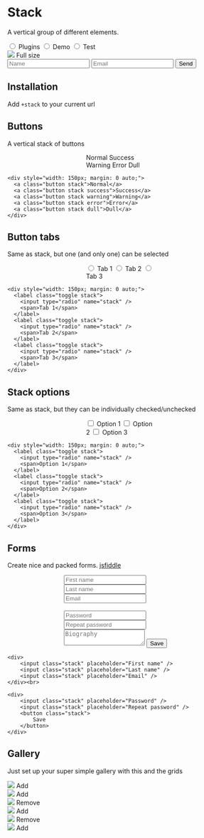 # Stack
<link rel="stylesheet" href="/nut/raw+stack.fresh.css">


A vertical group of different elements.

<div class="row">
  <div>
    <label class="toggle stack">
      <input type="radio" name="stack" />
      <span class="icon-grid">Plugins</span>
    </label>
    <label class="toggle stack">
      <input type="radio" name="stack" />
      <span class="icon-demo">Demo</span>
    </label>
    <label class="toggle stack">
      <input type="radio" name="stack" />
      <span class="icon-test">Test</span>
    </label>
  </div>
  <div>
    <img class="stack" src="/img/forest.jpg">
    <a class="button stack">Full size</a>
  </div>
  <div>
    <input class="stack" placeholder="Name" />
    <input class="stack" placeholder="Email" />
    <button class="stack">
        Send
    </button>
  </div>
</div>


## Installation

Add `+stack` to your current url




## Buttons

A vertical stack of buttons

<div style="width: 150px; margin: 0 auto;">
  <a class="button stack">Normal</a>
  <a class="button stack success">Success</a>
  <a class="button stack warning">Warning</a>
  <a class="button stack error">Error</a>
  <a class="button stack dull">Dull</a>
</div>


    <div style="width: 150px; margin: 0 auto;">
      <a class="button stack">Normal</a>
      <a class="button stack success">Success</a>
      <a class="button stack warning">Warning</a>
      <a class="button stack error">Error</a>
      <a class="button stack dull">Dull</a>
    </div>



## Button tabs

Same as stack, but one (and only one) can be selected

<div style="width: 150px; margin: 0 auto;">
  <label class="toggle stack">
    <input type="radio" name="stack" />
    <span>Tab 1</span>
  </label>
  <label class="toggle stack">
    <input type="radio" name="stack" />
    <span>Tab 2</span>
  </label>
  <label class="toggle stack">
    <input type="radio" name="stack" />
    <span>Tab 3</span>
  </label>
</div>

    <div style="width: 150px; margin: 0 auto;">
      <label class="toggle stack">
        <input type="radio" name="stack" />
        <span>Tab 1</span>
      </label>
      <label class="toggle stack">
        <input type="radio" name="stack" />
        <span>Tab 2</span>
      </label>
      <label class="toggle stack">
        <input type="radio" name="stack" />
        <span>Tab 3</span>
      </label>
    </div>


## Stack options

Same as stack, but they can be individually checked/unchecked

<div style="width: 150px; margin: 0 auto;">
  <label class="toggle stack">
    <input type="checkbox" name="stack" />
    <span>Option 1</span>
  </label>
  <label class="toggle stack">
    <input type="checkbox" name="stack" />
    <span>Option 2</span>
  </label>
  <label class="toggle stack">
    <input type="checkbox" name="stack" />
    <span>Option 3</span>
  </label>
</div>

    <div style="width: 150px; margin: 0 auto;">
      <label class="toggle stack">
        <input type="radio" name="stack" />
        <span>Option 1</span>
      </label>
      <label class="toggle stack">
        <input type="radio" name="stack" />
        <span>Option 2</span>
      </label>
      <label class="toggle stack">
        <input type="radio" name="stack" />
        <span>Option 3</span>
      </label>
    </div>


## Forms

Create nice and packed forms. [jsfiddle](http://jsfiddle.net/ddmv3dsr/4/)

<div style="max-width: 250px; margin: 0 auto">
  <div>
      <input class="stack" placeholder="First name" />
      <input class="stack" placeholder="Last name" />
      <input class="stack" placeholder="Email" />
  </div><br>

  <div>
      <input class="stack" placeholder="Password" />
      <input class="stack" placeholder="Repeat password" />
      <textarea class="stack" placeholder="Biography"></textarea>
      <button class="stack">
          Save
      </button>
  </div>
</div>


    <div>
        <input class="stack" placeholder="First name" />
        <input class="stack" placeholder="Last name" />
        <input class="stack" placeholder="Email" />
    </div><br>
    
    <div>
        <input class="stack" placeholder="Password" />
        <input class="stack" placeholder="Repeat password" />
        <button class="stack">
            Save
        </button>
    </div>



## Gallery

Just set up your super simple  gallery with this and the grids

<div class="row">
  <div>
    <img class="stack" src="/img/forest.jpg">
    <a class="button stack">Add</a>
  </div>
  <div>
    <img class="stack" src="/img/forest.jpg">
    <a class="button stack">Add</a>
  </div>
  <div>
    <img class="stack" src="/img/forest.jpg">
    <a class="button stack error">Remove</a>
  </div>
</div>
<div class="row">
  <div>
    <img class="stack" src="/img/forest.jpg">
    <a class="button stack">Add</a>
  </div>
  <div>
    <img class="stack" src="/img/forest.jpg">
    <a class="button stack error">Remove</a>
  </div>
  <div>
    <img class="stack" src="/img/forest.jpg">
    <a class="button stack">Add</a>
  </div>
</div>